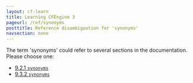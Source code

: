 ```yaml
---
layout: cf-learn
title: Learning CFEngine 3
pageurl: /ref/synonyms
posttitle: Reference disambiguation for 'synonyms'
navsection: none
---
```


The term 'synonyms' could refer to several sections in the documentation. Please choose one:

- [9.2.1 <code>synonyms</code>](https://cfengine.com/manuals/cf3-Reference#synonyms-in-things)
- [9.3.2 <code>synonyms</code>](https://cfengine.com/manuals/cf3-Reference#synonyms-in-topics)
